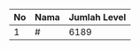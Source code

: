 | No | Nama            | Jumlah Level |
|----|-----------------|--------------|
| 1  | #    |    6189        |
